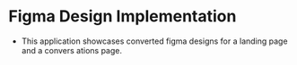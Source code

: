 # Figma Design Implementation

- This application showcases converted figma designs for a landing page and a convers ations page.

